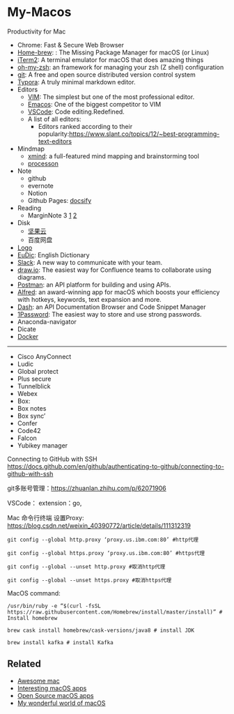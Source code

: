 # My-Macos

Productivity for Mac
* Chrome: Fast & Secure Web Browser
* [Home-brew](https://brew.sh/): : The Missing Package Manager for macOS (or Linux)
* [iTerm2](https://iterm2.com/index.html): A terminal emulator for macOS that does amazing things
* [oh-my-zsh](https://ohmyz.sh/): an framework for managing your zsh (Z shell) configuration
* [git](https://git-scm.com/): A free and open source distributed version control system
* [Typora](https://typora.io/): A truly minimal markdown editor.
* Editors
   * [VIM](https://www.vim.org/): The simplest but one of the most professional editor.
   * [Emacos](https://www.gnu.org/software/emacs/): One of the biggest competitor to VIM
   * [VSCode](https://github.com/Microsoft/vscode): Code editing.Redefined.
   * A list of all editors: 
      * Editors ranked according to their popularity:https://www.slant.co/topics/12/~best-programming-text-editors
* Mindmap
  * [xmind](https://www.xmind.net/):  a full-featured mind mapping and brainstorming tool
  * [processon](https://www.processon.com/diagrams)
* Note
  * github
  * evernote
  * Notion
  * Github Pages: [docsify](https://docsify.js.org/#/?id=docsify)
* Reading
  * MarginNote 3 [1](https://sspai.com/post/47317) [2](https://sspai.com/post/54005)
* Disk
  * [坚果云](https://www.jianguoyun.com/d/home#/)
  * 百度网盘
* [Logo](https://logomakr.com)
* [EuDic](https://www.eudic.net/v4/en/app/eudic): English Dictionary
* [Slack](https://slack.com/): A new way to communicate with your team.
* [draw.io](https://drawio-app.com/): The easiest way for Confluence teams to collaborate using diagrams.
* [Postman](https://www.postman.com/): an API platform for building and using APIs.
* [Alfred](https://www.alfredapp.com/): an award-winning app for macOS which boosts your efficiency with hotkeys, keywords, text expansion and more. 
* [Dash](https://kapeli.com/dash): an API Documentation Browser and Code Snippet Manager
* [1Password](https://1password.com/): The easiest way to store and use strong passwords.
* Anaconda-navigator
* Dicate
* [Docker](https://www.docker.com/)
-----------------
* Cisco AnyConnect
* Ludic
* Global protect
* Plus secure
* Tunnelblick
* Webex
* Box: 
* Box notes
* Box sync’
* Confer
* Code42
* Falcon
* Yubikey manager








Connecting to GitHub with SSH https://docs.github.com/en/github/authenticating-to-github/connecting-to-github-with-ssh

git多账号管理：https://zhuanlan.zhihu.com/p/62071906



VSCode：
extension：go,

Mac 命令行终端 设置Proxy: https://blog.csdn.net/weixin_40390772/article/details/111312319

```
git config --global http.proxy ‘proxy.us.ibm.com:80’ #http代理

git config --global https.proxy ‘proxy.us.ibm.com:80’ #https代理

git config --global --unset http.proxy #取消http代理

git config --global --unset https.proxy #取消https代理

```





MacOS command:
```
/usr/bin/ruby -e “$(curl -fsSL https://raw.githubusercontent.com/Homebrew/install/master/install)” # Install homebrew

brew cask install homebrew/cask-versions/java8 # install JDK

brew install kafka # install Kafka
```


## Related
* [Awesome mac](https://wangchujiang.com/awesome-mac/)
* [Interesting macOS apps](https://github.com/learn-anything/macos-apps)
* [Open Source macOS apps](https://github.com/serhii-londar/open-source-mac-os-apps)
* [My wonderful world of macOS](https://github.com/nikitavoloboev/my-mac-os)
